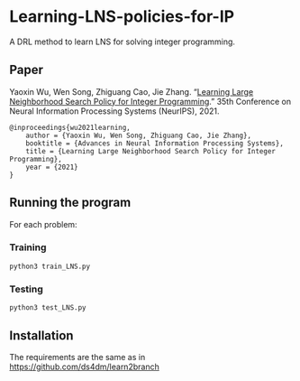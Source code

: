 # Learning-LNS-policies-for-IP

A DRL method to learn LNS for solving integer programming.

## Paper

Yaoxin Wu, Wen Song, Zhiguang Cao, Jie Zhang. “[Learning Large Neighborhood Search Policy for Integer Programming](https://arxiv.org/abs/2110.02544).” 35th Conference on Neural Information Processing Systems (NeurIPS), 2021.

```
@inproceedings{wu2021learning,
    author = {Yaoxin Wu, Wen Song, Zhiguang Cao, Jie Zhang},
    booktitle = {Advances in Neural Information Processing Systems},
    title = {Learning Large Neighborhood Search Policy for Integer Programming},
    year = {2021}
}
```

## Running the program

For each problem:

### Training
```
python3 train_LNS.py
```
### Testing
```
python3 test_LNS.py
```
## Installation

The requirements are the same as in https://github.com/ds4dm/learn2branch
